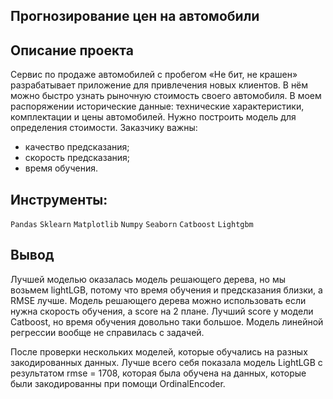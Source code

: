 ## Прогнозирование цен на автомобили

## Описание проекта
Сервис по продаже автомобилей с пробегом «Не бит, не крашен» разрабатывает приложение для привлечения новых клиентов. В нём можно быстро узнать рыночную стоимость своего автомобиля. В моем распоряжении исторические данные: технические характеристики, комплектации и цены автомобилей. Нужно построить модель для определения стоимости.
Заказчику важны:
- качество предсказания;
- скорость предсказания;
- время обучения.

## Инструменты:
`Pandas`
`Sklearn`
`Matplotlib`
`Numpy`
`Seaborn`
`Catboost`
`Lightgbm`

## Вывод 
Лучшей моделью оказалась модель решающего дерева, но мы возьмем lightLGB, потому что время обучения и предсказания близки, а RMSE лучше. Модель решающего дерева можно использовать если нужна скорость обучения, а score на 2 плане. Лучший score у модели Catboost, но время обучения довольно таки большое. Модель линейной регрессии вообще не справилась с задачей.

После проверки нескольких моделей, которые обучались на разных закодированных данных. Лучше всего себя показала модель LightLGB с результатом rmse = 1708, которая была обучена на данных, которые были закодированны при помощи OrdinalEncoder.
